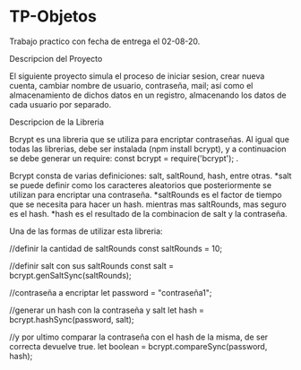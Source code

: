 # TP-Objetos
Trabajo practico con fecha de entrega el 02-08-20.

Descripcion del Proyecto


El siguiente proyecto simula el proceso de iniciar sesion, crear nueva cuenta,
cambiar nombre de usuario, contraseña, mail; así como el almacenamiento de dichos datos en un registro,
almacenando los datos de cada usuario por separado.


Descripcion de la Libreria


Bcrypt es una libreria que se utiliza para encriptar contraseñas. 
Al igual que todas las librerias, debe ser instalada (npm install bcrypt), 
y a continuacion se debe generar un require: const bcrypt = require('bcrypt'); .

Bcrypt consta de varias definiciones: salt, saltRound, hash, entre otras.
*salt se puede definir como los caracteres aleatorios que posteriormente se utilizan para encriptar una contraseña.
*saltRounds es el factor de tiempo que se necesita para hacer un hash. mientras mas saltRounds, mas seguro es el hash.
*hash es el resultado de la combinacion de salt y la contraseña.

Una de las formas de utilizar esta libreria:

//definir la cantidad de saltRounds
const saltRounds = 10;

//definir salt con sus saltRounds
const salt = bcrypt.genSaltSync(saltRounds);

//contraseña a encriptar
let password = "contraseña1";

//generar un hash con la contraseña y salt
let hash = bcrypt.hashSync(password, salt);

//y por ultimo comparar la contraseña con el hash de la misma, de ser correcta devuelve true.
let boolean = bcrypt.compareSync(password, hash);

